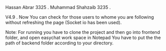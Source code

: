  Hassan Abrar 		3325 .
 Muhammad Shahzaib 	3235 .
 
 V4.9  .
 Now You can check for those users to whome you are following without refreshing the page (Socket io has been used).

Note: For running you have to clone the project and then go into frontend folder, and open easychat work space in Notepad
      You have to put the the path of backend folder according to your directory.	